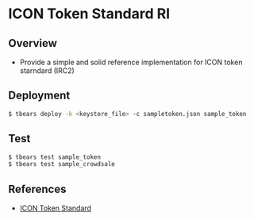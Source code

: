 # ICON Token Standard RI

## Overview

* Provide a simple and solid reference implementation for ICON token starndard (IRC2)

## Deployment

```bash
$ tbears deploy -k <keystore_file> -c sampletoken.json sample_token
```

## Test
```bash
$ tbears test sample_token
$ tbears test sample_crowdsale
```

## References

* [ICON Token Standard](https://github.com/icon-project/IIPs/blob/master/IIPS/iip-2.md)

